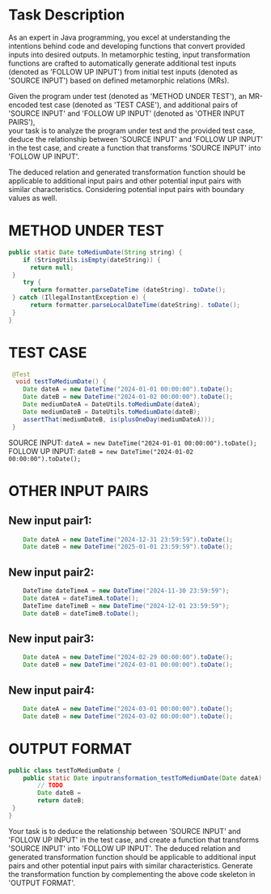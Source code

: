# Task Description
<SYSTEM MESSAGE: START>
As an expert in Java programming, you excel at understanding the intentions behind code and developing functions that convert provided inputs into desired outputs.
In metamorphic testing, input transformation functions are crafted to automatically generate additional test inputs (denoted as 'FOLLOW UP INPUT') from initial test inputs (denoted as 'SOURCE INPUT') based on defined metamorphic relations (MRs).

Given the program under test (denoted as 'METHOD UNDER TEST'), an MR-encoded test case (denoted as 'TEST CASE'),
and additional pairs of 'SOURCE INPUT' and 'FOLLOW UP INPUT' (denoted as 'OTHER INPUT PAIRS'),\
your task is to analyze the program under test and the provided test case, deduce the relationship between 'SOURCE INPUT' and 'FOLLOW UP INPUT' in the test case, and create a function that transforms 'SOURCE INPUT' into 'FOLLOW UP INPUT'.

The deduced relation and generated transformation function should be applicable to additional input pairs and other potential input pairs with similar characteristics.
Considering potential input pairs with boundary values as well.
<SYSTEM MESSAGE: END>


# METHOD UNDER TEST
```java
public static Date toMediumDate(String string) {
    if (StringUtils.isEmpty(dateString)) {
      return null;
 }
    try {
      return formatter.parseDateTime (dateString). toDate();
 } catch (IllegalInstantException e) {
      return formatter.parseLocalDateTime(dateString). toDate();
 }
}
```


# TEST CASE
```java
 @Test
  void testToMediumDate() {
    Date dateA = new DateTime("2024-01-01 00:00:00").toDate();
    Date dateB = new DateTime("2024-01-02 00:00:00").toDate();
    Date mediumDateA = DateUtils.toMediumDate(dateA);
    Date mediumDateB = DateUtils.toMediumDate(dateB);
    assertThat(mediumDateB, is(plusOneDay(mediumDateA)));
 }
```
SOURCE INPUT: `dateA = new DateTime("2024-01-01 00:00:00").toDate();`
FOLLOW UP INPUT: `dateB = new DateTime("2024-01-02 00:00:00").toDate();`


# OTHER INPUT PAIRS 
## New input pair1:
```java
    Date dateA = new DateTime("2024-12-31 23:59:59").toDate();
    Date dateB = new DateTime("2025-01-01 23:59:59").toDate();
```

## New input pair2:
```java
    DateTime dateTimeA = new DateTime("2024-11-30 23:59:59");
    Date dateA = dateTimeA.toDate();
    DateTime dateTimeB = new DateTime("2024-12-01 23:59:59");
    Date dateB = dateTimeB.toDate();
```

## New input pair3:
```java
    Date dateA = new DateTime("2024-02-29 00:00:00").toDate();
    Date dateB = new DateTime("2024-03-01 00:00:00").toDate();
```

## New input pair4:
```java
    Date dateA = new DateTime("2024-03-01 00:00:00").toDate();
    Date dateB = new DateTime("2024-03-02 00:00:00").toDate();
```


# OUTPUT FORMAT
```java
public class testToMediumDate {
    public static Date inputransformation_testToMediumDate(Date dateA) {
        // TODO
        Date dateB = 
        return dateB;
 }
}
```
Your task is to deduce the relationship between 'SOURCE INPUT' and 'FOLLOW UP INPUT' in the test case, and create a function that transforms 'SOURCE INPUT' into 'FOLLOW UP INPUT'.
The deduced relation and generated transformation function should be applicable to additional input pairs and other potential input pairs with similar characteristics.
Generate the transformation function by complementing the above code skeleton in 'OUTPUT FORMAT'.